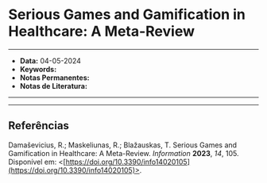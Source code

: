 
# Serious Games and Gamification in Healthcare: A Meta-Review
---
- **Data:** 04-05-2024
- **Keywords:**
- **Notas Permanentes:**
- **Notas de Literatura:**
---

---
## Referências

Damaševicius, R.; Maskeliunas, R.; Blažauskas, T. Serious Games and Gamification in Healthcare: A Meta-Review. _Information_ **2023**, _14_, 105. Disponível em: <[https://doi.org/10.3390/info14020105](https://doi.org/10.3390/info14020105)>.
